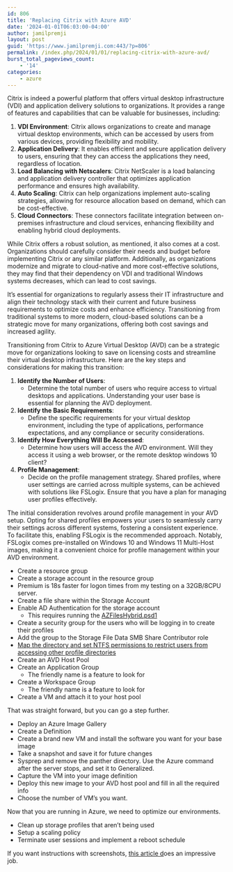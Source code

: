 ```yaml
---
id: 806
title: 'Replacing Citrix with Azure AVD'
date: '2024-01-01T06:03:00-04:00'
author: jamilpremji
layout: post
guid: 'https://www.jamilpremji.com:443/?p=806'
permalink: /index.php/2024/01/01/replacing-citrix-with-azure-avd/
burst_total_pageviews_count:
    - '14'
categories:
    - azure
---
```


Citrix is indeed a powerful platform that offers virtual desktop infrastructure (VDI) and application delivery solutions to organizations. It provides a range of features and capabilities that can be valuable for businesses, including:

1. **VDI Environment**: Citrix allows organizations to create and manage virtual desktop environments, which can be accessed by users from various devices, providing flexibility and mobility.
2. **Application Delivery**: It enables efficient and secure application delivery to users, ensuring that they can access the applications they need, regardless of location.
3. **Load Balancing with Netscalers**: Citrix NetScaler is a load balancing and application delivery controller that optimizes application performance and ensures high availability.
4. **Auto Scaling**: Citrix can help organizations implement auto-scaling strategies, allowing for resource allocation based on demand, which can be cost-effective.
5. **Cloud Connectors**: These connectors facilitate integration between on-premises infrastructure and cloud services, enhancing flexibility and enabling hybrid cloud deployments.

While Citrix offers a robust solution, as mentioned, it also comes at a cost. Organizations should carefully consider their needs and budget before implementing Citrix or any similar platform. Additionally, as organizations modernize and migrate to cloud-native and more cost-effective solutions, they may find that their dependency on VDI and traditional Windows systems decreases, which can lead to cost savings.

It’s essential for organizations to regularly assess their IT infrastructure and align their technology stack with their current and future business requirements to optimize costs and enhance efficiency. Transitioning from traditional systems to more modern, cloud-based solutions can be a strategic move for many organizations, offering both cost savings and increased agility.

Transitioning from Citrix to Azure Virtual Desktop (AVD) can be a strategic move for organizations looking to save on licensing costs and streamline their virtual desktop infrastructure. Here are the key steps and considerations for making this transition:

1. **Identify the Number of Users**: 
    - Determine the total number of users who require access to virtual desktops and applications. Understanding your user base is essential for planning the AVD deployment.
2. **Identify the Basic Requirements**: 
    - Define the specific requirements for your virtual desktop environment, including the type of applications, performance expectations, and any compliance or security considerations.
3. **Identify How Everything Will Be Accessed**: 
    - Determine how users will access the AVD environment. Will they access it using a web browser, or the remote desktop windows 10 client?
4. **Profile Management**: 
    - Decide on the profile management strategy. Shared profiles, where user settings are carried across multiple systems, can be achieved with solutions like FSLogix. Ensure that you have a plan for managing user profiles effectively.

The initial consideration revolves around profile management in your AVD setup. Opting for shared profiles empowers your users to seamlessly carry their settings across different systems, fostering a consistent experience. To facilitate this, enabling FSLogix is the recommended approach. Notably, FSLogix comes pre-installed on Windows 10 and Windows 11 Multi-Host images, making it a convenient choice for profile management within your AVD environment.

- Create a resource group
- Create a storage account in the resource group
- Premium is 18s faster for logon times from my testing on a 32GB/8CPU server.
- Create a file share within the Storage Account
- Enable AD Authentication for the storage account 
    - This requires running the [AZFilesHybrid.psd1](https://github.com/Azure-Samples/azure-files-samples/blob/master/AzFilesHybrid/AzFilesHybrid.psd1)
- Create a security group for the users who will be logging in to create their profiles
- Add the group to the Storage File Data SMB Share Contributor role
- [Map the directory and set NTFS permissions to restrict users from accessing other profile directories](https://learn.microsoft.com/en-us/azure/virtual-desktop/fslogix-profile-container-configure-azure-files-active-directory?tabs=adds)
- Create an AVD Host Pool
- Create an Application Group 
    - The friendly name is a feature to look for
- Create a Workspace Group 
    - The friendly name is a feature to look for
- Create a VM and attach it to your host pool

That was straight forward, but you can go a step further.

- Deploy an Azure Image Gallery
- Create a Definition
- Create a brand new VM and install the software you want for your base image
- Take a snapshot and save it for future changes
- Sysprep and remove the panther directory. Use the Azure command after the server stops, and set it to Generalized.
- Capture the VM into your image definition
- Deploy this new image to your AVD host pool and fill in all the required info
- Choose the number of VM’s you want.

Now that you are running in Azure, we need to optimize our environments.

- Clean up storage profiles that aren’t being used
- Setup a scaling policy
- Terminate user sessions and implement a reboot schedule

If you want instructions with screenshots, [this article d](https://virtual-dba.com/blog/setting-up-fslogix-with-azure-virtual-desktop/)oes an impressive job.